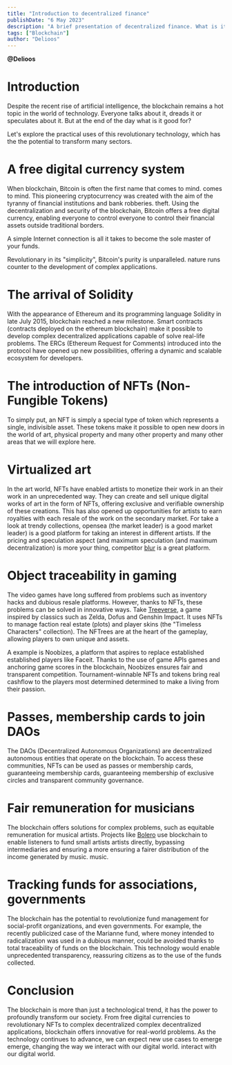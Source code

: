 ```yaml
---
title: "Introduction to decentralized finance"
publishDate: "6 May 2023"
description: "A brief presentation of decentralized finance. What is it? Why is it important and how does it work?"
tags: ["Blockchain"]
author: "Delioos"
---
```

__@Delioos__
# Introduction

Despite the recent rise of artificial intelligence, the blockchain remains a hot topic in the world of technology.
Everyone talks about it, dreads it or speculates about it. But at the end of the day
what is it good for?

Let's explore the practical uses of this revolutionary technology, which has the
the potential to transform many sectors.

# A free digital currency system

When
blockchain, Bitcoin is often the first name that comes to mind.
comes to mind. This pioneering cryptocurrency was created with the aim of
the tyranny of financial institutions and bank robberies.
theft. Using the decentralization and security of the
blockchain, Bitcoin offers a free digital currency, enabling everyone to control
everyone to control their financial assets outside traditional
borders.

A simple Internet connection is all it takes to become the sole master of your funds.

Revolutionary
in its "simplicity", Bitcoin's purity is unparalleled.
nature runs counter to the development of complex applications.

# The arrival of Solidity

With
the appearance of Ethereum and its programming language Solidity in late
July 2015, blockchain reached a new milestone. Smart
contracts (contracts deployed on the ethereum blockchain) make it possible to
develop complex decentralized applications capable of
solve real-life problems. The ERCs (Ethereum Request for Comments)
introduced into the protocol have opened up new possibilities,
offering a dynamic and scalable ecosystem for developers.

# The introduction of NFTs (Non-Fungible Tokens)

To
simply put, an NFT is simply a special type of token which
represents a single, indivisible asset. These tokens make it possible to
open new doors in the world of art, physical property and many other
property and many other areas that we will explore here.

# Virtualized art

In
the art world, NFTs have enabled artists to monetize their work in an
their work in an unprecedented way. They can create and sell
unique digital works of art in the form of NFTs, offering
exclusive and verifiable ownership of these creations.
This has also opened up opportunities for artists to earn
royalties with each resale of the work on the secondary market. For
take a look at trendy collections, opensea (the market leader) is a good
market leader) is a good platform for taking an interest in different
artists. If the pricing and speculation aspect (and maximum
speculation (and maximum decentralization) is more your thing, competitor [blur](http://blur.io/) is a great platform.

# Object traceability in gaming

The
video games have long suffered from problems such as inventory hacks
and dubious resale platforms. However, thanks to
NFTs, these problems can be solved in innovative ways.
Take [Treeverse](https://www.treeverse.net/),
a game inspired by classics such as Zelda, Dofus and Genshin
Impact. It uses NFTs to manage faction real estate (plots)
and player skins (the "Timeless Characters" collection). The
NFTrees are at the heart of the gameplay, allowing players to own unique and
assets.

A
example is Noobizes, a platform that aspires to replace established
established players like Faceit. Thanks to the use of game APIs
games and anchoring game scores in the blockchain, Noobizes
ensures fair and transparent competition. Tournament-winnable NFTs
and tokens bring real cashflow to the players most determined
determined to make a living from their passion.

# Passes, membership cards to join DAOs

The
DAOs (Decentralized Autonomous Organizations) are decentralized
autonomous entities that operate on the blockchain. To
access these communities, NFTs can be used as passes or membership cards, guaranteeing
membership cards, guaranteeing membership of exclusive circles and
transparent community governance.

# Fair remuneration for musicians

The
blockchain offers solutions for complex problems, such as
equitable remuneration for musical artists. Projects like [Bolero](http://www.boleromusic.com/)
use blockchain to enable listeners to fund small artists
artists directly, bypassing intermediaries and ensuring a more
ensuring a fairer distribution of the income generated by music.
music.

# Tracking funds for associations, governments

The
blockchain has the potential to revolutionize fund management for
social-profit organizations, and even governments. For example,
the recently publicized case of the Marianne fund, where money intended to
radicalization was used in a dubious manner,
could be avoided thanks to total traceability of funds on the
blockchain. This technology would enable unprecedented
transparency, reassuring citizens as to the use of the funds
collected.

# Conclusion

The
blockchain is more than just a technological trend,
it has the power to profoundly transform our society. From
free digital currencies to revolutionary NFTs to complex decentralized
complex decentralized applications, blockchain offers innovative
for real-world problems. As the technology
continues to advance, we can expect new use cases to emerge
emerge, changing the way we interact with our digital world.
interact with our digital world.
